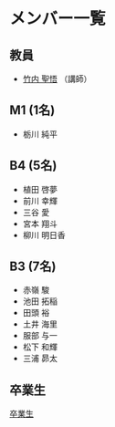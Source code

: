# メンバー一覧
## 教員
- [竹内 聖悟](https://sites.google.com/site/takeshogo/) （講師）

## M1 (1名)
- 栃川 純平

## B4 (5名)
- 植田 啓夢
- 前川 幸輝
- 三谷 愛
- 宮本 翔斗
- 柳川 明日香

## B3 (7名)
- 赤嶺 駿
- 池田 拓稲
- 田頭 裕
- 土井 海里
- 服部 与一
- 松下 和輝
- 三浦 昴太

## 卒業生
[卒業生](https://stakeuch-lab.github.io/members/graduates)
